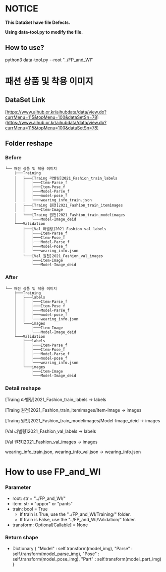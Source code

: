 # **NOTICE**

**This DataSet have file Defects.**

**Using data-tool.py to modify the file.**

## How to use?

python3 data-tool.py --root "../FP_and_WI"

# 패션 상품 및 착용 이미지

## DataSet Link

[https://www.aihub.or.kr/aihubdata/data/view.do?currMenu=115&topMenu=100&dataSetSn=78](https://www.aihub.or.kr/aihubdata/data/view.do?currMenu=115&topMenu=100&dataSetSn=78)


## Folder reshape

### Before

```
└── 패션 상품 및 착용 이미지
    ├───Training
    │   ├───[Traing 라벨링]2021_Fashion_train_labels
    │   │   ├───Item-Parse_f
    │   │   ├───Item-Pose_f
    │   │   ├───Model-Parse_f
    │   │   ├───model-pose_f
    │   │   └───wearing_info_train.json
    │   ├───[Traing 원천]2021_Fashion_train_itemimages
    │   │   └───Item-Image 
    │   └───[Traing 원천]2021_Fashion_train_modelimages
    │       └───Model-Image_deid
    └───Validation
        ├───[Val 라벨링]2021_Fashion_val_labels
        │   ├───Item-Parse_f
        │   ├───Item-Pose_f
        │   ├───Model-Parse_f
        │   ├───Model-Pose_f
        │   └───wearing_info.json
        └───[Val 원천]2021_Fashion_val_images
            ├───Item-Image
            └───Model-Image_deid
```

### After

```
└── 패션 상품 및 착용 이미지
    ├───Training
    │   ├───labels
    │   │   ├───Item-Parse_f
    │   │   ├───Item-Pose_f
    │   │   ├───Model-Parse_f
    │   │   ├───model-pose_f
    │   │   └───wearing_info.json
    │   └───images
    │       ├───Item-Image 
    │       └───Model-Image_deid
    └───Validation
        ├───labels
        │   ├───Item-Parse_f
        │   ├───Item-Pose_f
        │   ├───Model-Parse_f
        │   ├───model-pose_f
        │   └───wearing_info.json
        └───images
            ├───Item-Image
            └───Model-Image_deid
```

### Detail reshape

[Traing 라벨링]2021_Fashion_train_labels -> labels

[Traing 원천]2021_Fashion_train_itemimages/Item-Image -> images

[Traing 원천]2021_Fashion_train_modelimages/Model-Image_deid -> images

[Val 라벨링]2021_Fashion_val_labels -> labels

[Val 원천]2021_Fashion_val_images -> images

wearing_info_train.json, wearing_info_val.json -> wearing_info.json

# How to use FP_and_WI

### Parameter

* root: str = "../FP_and_WI/"
* item: str = "uppor" or "pants"
* train: bool = True
    * If train is True, use the "../FP_and_WI/Training/" folder.
    * If train is False, use the "../FP_and_WI/Validation/" folder.
* transform: Optional[Callable] = None

### Return shape

* Dictionary {
            "Model" : self.transform(model_img),
            "Parse" : self.transform(model_parse_img),
            "Pose" : self.transform(model_pose_img),
            "Part" : self.transform(model_part_img)
        }
